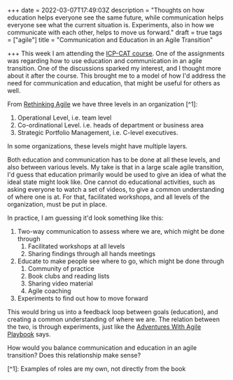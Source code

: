 +++
date = 2022-03-07T17:49:03Z
description = "Thoughts on how education helps everyone see the same future, while communication helps everyone see what the current situation is. Experiments, also in how we communicate with each other, helps to move us forward."
draft = true
tags = ["agile"]
title = "Communication and Education in an Agile Transition"

+++
This week I am attending the [ICP-CAT course](https://www.icagile.com/certification/coaching-agile-transitions). One of the assignments was regarding how to use education and communication in an agile transition. One of the discussions sparked my interest, and I thought more about it after the course. This brought me to a model of how I'd address the need for communication and education, that might be useful for others as well.

From [Rethinking Agile](https://www.amazon.com/Rethinking-Agile-Nothing-Business-Agility/dp/3903205397) we have three levels in an organization [^1]:

1. Operational Level, i.e. team level
2. Co-ordinational Level. i.e. heads of department or business area
3. Strategic Portfolio Management, i.e. C-level executives.

In some organizations, these levels might have multiple layers.

Both education and communication has to be done at all these levels, and also between various levels. My take is that in a large scale agile transition, I'd guess that education primarily would be used to give an idea of what the ideal state might look like. One cannot do educational activities, such as asking everyone to watch a set of videos, to give a common understanding of where one is at. For that, facilitated workshops, and all levels of the organization, must be put in place.

In practice, I am guessing it'd look something like this:

1. Two-way communication to assess where we are, which might be done through
   1. Facilitated workshops at all levels
   2. Sharing findings through all hands meetings
2. Educate to make people see where to go, which might be done through
   1. Community of practice
   2. Book clubs and reading lists
   3. Sharing video material
   4. Agile coaching
3. Experiments to find out how to move forward

This would bring us into a feedback loop between goals (education), and creating a common understanding of where we are. The relation between the two, is through experiments, just like the [Adventures With Agile Playbook](https://simonpowers.medium.com/change-the-awa-playbook-by-simon-powers-2c08c481361c) says.

How would you balance communication and education in an agile transition? Does this relationship make sense? 

\[^1\]: Examples of roles are my own, not directly from the book